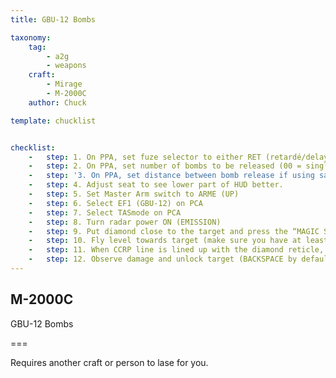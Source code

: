 ```yaml
---
title: GBU-12 Bombs

taxonomy:
    tag:
        - a2g
        - weapons
    craft:
        - Mirage
        - M-2000C
    author: Chuck

template: chucklist


checklist:
    -   step: 1. On PPA, set fuze selector to either RET (retardé/delayed fuze) or INST (instantaneous fuze)
    -   step: 2. On PPA, set number of bombs to be released (00 = single)
    -   step: '3. On PPA, set distance between bomb release if using salvo (ex: 02 = 20 m)'
    -   step: 4. Adjust seat to see lower part of HUD better.
    -   step: 5. Set Master Arm switch to ARME (UP)
    -   step: 6. Select EF1 (GBU-12) on PCA
    -   step: 7. Select TASmode on PCA
    -   step: 8. Turn radar power ON (EMISSION)
    -   step: 9. Put diamond close to the target and press the “MAGIC SLAVE/AG DESIGNATE” button on your HOTAS. Target will be marked with a cross as you designate it in order to bomb somewhat close to the actual target. The bomb itself will then track the laser spot lased the JTAC independently to your aircraft..
    -   step: 10. Fly level towards target (make sure you have at least 2000 ft of clearance). Horizontal CCRP line will show up when you are 15 seconds from target.
    -   step: 11. When CCRP line is lined up with the diamond reticle, press and hold WEAPON RELEASE button (SPACE by default).
    -   step: 12. Observe damage and unlock target (BACKSPACE by default).
---
```


## M-2000C
GBU-12 Bombs

===

Requires another craft or person to lase for you.
